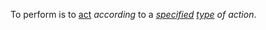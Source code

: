 To perform is to [act](https://github.com/gcassel/Modular-Organization-Terminology/blob/master/terms/action.md) *according* to a *[specified](https://github.com/gcassel/Modular-Organization-Terminology/blob/master/terms/specification.md) [type](https://github.com/gcassel/Modular-Organization-Terminology/blob/master/terms/type.md) of action*.
